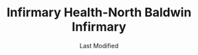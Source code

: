 ---
layout: location-page
date: Last Modified
description: "Local COVID-19 testing is available at Infirmary Health-North Baldwin Infirmary in Bay Minette, Alabama, USA."
permalink: "locations/alabama/bay-minette/infirmary-health-north-baldwin-infirmary/"
tags:
  - locations
  - alabama
title: Infirmary Health-North Baldwin Infirmary
uniqueName: infirmary-health-north-baldwin-infirmary
state: Alabama
stateAbbr: AL
hood: "Bay Minette"
address: "2115 Hand Ave"
city: "Bay Minette"
zip: "36507"
zipsNearby: "32530 32533 32535 32560 32561 32562 32563 32566 32565 32568 32570 32571 32572 32583 32577 32501 32502 32503 32504 32505 32506 32507 32508 32509 32511 32512 32513 32514 32516 32520 32521 32522 32523 32524 32526 32534 32559 32590 32591 32592 36502 36503 36504 36505 36507 36509 36511 36426 36427 36512 36513 36432 36518 36521 36522 36523 36525 36526 36527 36577 36528 36529 36530 36401 36439 36532 36533 36441 36535 36536 36444 36538 36445 36539 36436 36540 36541 36451 36542 36547 36543 36544 36515 36545 36548 36549 36550 36551 36553 36555 36556 36457 36458 36558 36601 36602 36603 36604 36605 36606 36607 36608 36609 36610 36611 36612 36613 36615 36616 36617 36618 36619 36625 36628 36630 36633 36640 36641 36644 36652 36660 36663 36670 36671 36675 36685 36688 36689 36691 36693 36695 36460 36461 36462 36559 36560 36561 36562 36470 36471 36564 36454 36473 36475 36567 36574 36568 36569 36571 36572 36575 36576 36578 36579 36580 36581 36582 36590 36583 36449 36480 36584 36585 36482 36587 39552 39553 39555 39451 39452 39461 39562 39563 39567 39568 39569 39581 39595 39362 36501 36621 36622 36690" 
mapUrl: "http://maps.apple.com/?q=Infirmary+Health-North+Baldwin+Infirmary&address=2115+Hand+Ave,Bay+Minette,Alabama,36507"
locationType: Please contact for drive-thru/walk-in availability.
phone: "251-341-2819"
website: "https://www.infirmaryhealth.org/coronavirus-covid-19"
onlineBooking: undefined
closed: undefined
closedUpdate: May 18th, 2020
notes: "By appointment only. Limited test kits available."
days: Contact for hours of operation.
ctaMessage: Learn more
ctaUrl: "https://www.infirmaryhealth.org/coronavirus-covid-19"
---